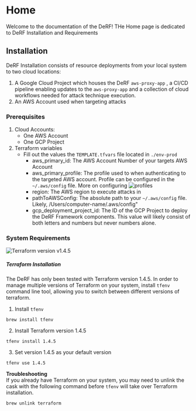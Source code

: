 # Home

Welcome to the documentation of the DeRF! THe Home page is dedicated to DeRF Installation and Requirements

## Installation
DeRF Installation consists of resource deployments from your local system to two cloud locations:   

1. A Google Cloud Project which houses the DeRF `aws-proxy-app` , a CI/CD pipeline enabling updates to the `aws-proxy-app` and a collection of cloud workflows needed for attack technique execution.   
2. An AWS Account used when targeting attacks   


### Prerequisites
1. Cloud Accounts:
    - One AWS Account
    - One GCP Project
2. Terraform variables
    - Fill out the values the `TEMPLATE.tfvars` file located in `./env-prod`
      - aws_primary_id: The AWS Account Number of your targets AWS Account
      - aws_primary_profile: The profile used to when authenticating to the targeted AWS account.  Profile can be configured in the `~/.aws/config` file. More on configuring ![profiles](https://docs.aws.amazon.com/cli/latest/reference/configure/)
      - region: The AWS region to execute attacks in
      - pathToAWSConfig: The absolute path to your `~/.aws/config` file.  Likely, /Users/computer-name/.aws/config"
      - gcp_deployment_project_id: The ID of the GCP Project to deploy the DeRF Framework components.  This value will likely consist of both letters and numbers but never numbers alone.


### System Requirements

![Terraform](https://img.shields.io/badge/terraform-%235835CC.svg?style=for-the-badge&logo=terraform&logoColor=white) version v1.4.5

##### Terraform Installation

The DeRF has only been tested with Terraform version 1.4.5.  In order to manage multiple versions of Terraform on your system, install `tfenv` command line tool, allowing you to switch between different versions of terraform.  

1. Install `tfenv`
```
brew install tfenv
```
2. Install Terraform version 1.4.5
```
tfenv install 1.4.5
```
3. Set version 1.4.5 as your default version
```
tfenv use 1.4.5
``` 


**Troubleshooting**  
If you already have Terraform on your system, you may need to unlink the cask with the following command before `tfenv` will take over Terraform installation.
```
brew unlink terraform
```


